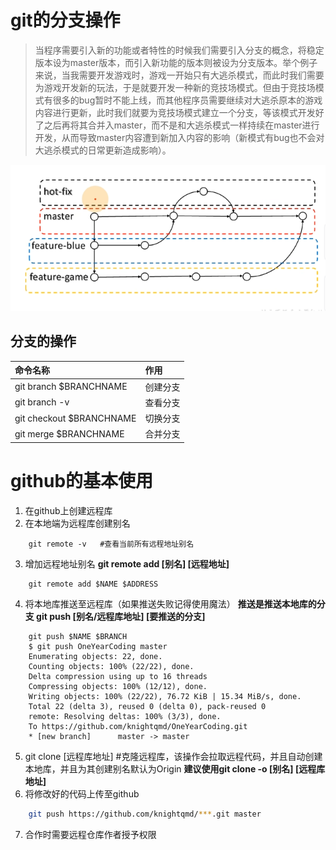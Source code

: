 #   git的分支操作
>当程序需要引入新的功能或者特性的时候我们需要引入分支的概念，将稳定版本设为master版本，而引入新功能的版本则被设为分支版本。举个例子来说，当我需要开发游戏时，游戏一开始只有大逃杀模式，而此时我们需要为游戏开发新的玩法，于是就要开发一种新的竞技场模式。但由于竞技场模式有很多的bug暂时不能上线，而其他程序员需要继续对大逃杀原本的游戏内容进行更新，此时我们就要为竞技场模式建立一个分支，等该模式开发好了之后再将其合并入master，而不是和大逃杀模式一样持续在master进行开发，从而导致master内容遭到新加入内容的影响（新模式有bug也不会对大逃杀模式的日常更新造成影响）。


![分支示意图](./image/%E5%88%86%E6%94%AF%E7%A4%BA%E6%84%8F%E5%9B%BE.png#pic_center)

##  分支的操作
|命令名称|作用|
|:-----|:----|
|git branch $BRANCHNAME|创建分支|
|git branch -v|查看分支|
|git checkout $BRANCHNAME|切换分支|
|git merge $BRANCHNAME |合并分支|


#   github的基本使用
1. 在github上创建远程库
2. 在本地端为远程库创建别名
```shell
    git remote -v   #查看当前所有远程地址别名
```
3. 增加远程地址别名
    **git remote add [别名] [远程地址]**
```shell
    git remote add $NAME $ADDRESS
```
4. 将本地库推送至远程库（如果推送失败记得使用魔法）
   **推送是推送本地库的分支 git push [别名/远程库地址] [要推送的分支]**
```shell
    git push $NAME $BRANCH
    $ git push OneYearCoding master
    Enumerating objects: 22, done.
    Counting objects: 100% (22/22), done.
    Delta compression using up to 16 threads
    Compressing objects: 100% (12/12), done.
    Writing objects: 100% (22/22), 76.72 KiB | 15.34 MiB/s, done.
    Total 22 (delta 3), reused 0 (delta 0), pack-reused 0
    remote: Resolving deltas: 100% (3/3), done.
    To https://github.com/knightqmd/OneYearCoding.git
    * [new branch]      master -> master

```
5. git clone [远程库地址]  #克隆远程库，该操作会拉取远程代码，并且自动创建本地库，并且为其创建别名默认为Origin
   **建议使用git clone -o [别名] [远程库地址]**
6. 将修改好的代码上传至github
```bash
    git push https://github.com/knightqmd/***.git master
```
7. 合作时需要远程仓库作者授予权限

   